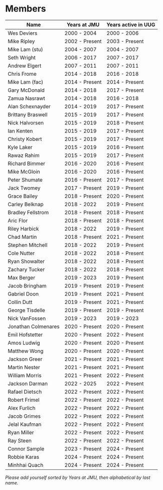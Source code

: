 # Members

| Name              | Years at JMU   | Years active in UUG  |
| ----------------- | -------------- | -------------------- |
| Wes Deviers       | 2000 - 2004    | 2000 - 2006          |
| Mike Ripley       | 2002 - Present | 2003 - Present       |
| Mike Lam (stu)    | 2004 - 2007    | 2004 - 2007          |
| Seth Wright       | 2006 - 2017    | 2007 - 2017          |
| Andrew Elgert     | 2007 - 2011    | 2007 - 2011          |
| Chris Frome       | 2014 - 2018    | 2016 - 2018          |
| Mike Lam (fac)    | 2014 - Present | 2014 - Present       |
| Gary McDonald     | 2014 - 2018    | 2017 - Present       |
| Zamua Nasrawt     | 2014 - 2018    | 2016 - 2018          |
| Alan Schexnayder  | 2014 - 2019    | 2017 - Present       |
| Brittany Braswell | 2015 - 2019    | 2017 - Present       |
| Nick Halvorsen    | 2015 - 2019    | 2018 - Present       |
| Ian Kenten        | 2015 - 2019    | 2017 - Present       |
| Christy Kobert    | 2015 - 2019    | 2017 - Present       |
| Kyle Laker        | 2015 - 2019    | 2016 - Present       |
| Rawaz Rahim       | 2015 - 2019    | 2017 - Present       |
| Richard Bimmer    | 2016 - 2020    | 2016 - Present       |
| Mike McGloin      | 2016 - 2020    | 2016 - Present       |
| Peter Shumate     | 2016 - Present | 2017 - Present       |
| Jack Twomey       | 2017 - Present | 2019 - Present       |
| Grace Bailey      | 2018 - Present | 2020 - Present       |
| Carley Belknap    | 2018 - 2022    | 2019 - Present       |
| Bradley Fellstrom | 2018 - Present | 2018 - Present       |
| Aric Flor         | 2018 - Present | 2018 - Present       |
| Riley Harbick     | 2018 - 2022    | 2019 - Present       |
| Chad Martin       | 2018 - Present | 2021 - Present       |
| Stephen Mitchell  | 2018 - 2022    | 2019 - Present       |
| Cole Nutter       | 2018 - 2022    | 2018 - Present       |
| Ryan Showalter    | 2018 - 2022    | 2018 - Present       |
| Zachary Tucker    | 2018 - 2022    | 2018 - Present       |
| Max Berger        | 2019 - 2023    | 2019 - Present       |
| Jacob Bringham    | 2019 - Present | 2019 - Present       |
| Gabriel Doon      | 2019 - Present | 2021 - Present       |
| Collin Dutt       | 2019 - Present | 2021 - Present       |
| George Tisdelle   | 2019 - Present | 2019 - Present       |
| Nick VanFossen    | 2019 - 2023    | 2019 - 2023          |
| Jonathan Colmenares | 2020 - Present | 2020 - Present     |
| Emil Hofstetter   | 2020 - Present | 2022 - Present       |
| Amos Ludwig       | 2020 - Present | 2020 - Present       |
| Matthew Wong	    | 2020 - Present | 2020 - Present       |
| Jackson Greer     | 2021 - Present | 2021 - Present       |
| Martin Nester     | 2021 - Present | 2021 - Present       |
| William Morris    | 2021 - Present | 2022 - Present       |
| Jackson Darman    | 2022 - 2025    | 2022 - Present       |
| Rafael Dietsch    | 2022 - Present | 2022 - Present       |
| Robert Frimel     | 2022 - Present | 2022 - Present       |
| Alex Furlich	    | 2022 - Present | 2022 - Present       |
| Jacob Grimes      | 2022 - Present | 2022 - Present       |
| Jelal Kaufman     | 2022 - Present | 2022 - Present       |
| Ryan Miller       | 2022 - Present | 2022 - Present       |
| Ray Steen         | 2022 - Present | 2022 - Present       |
| Connor Sample     | 2023 - Present | 2024 - Present       |
| Robbie Karas      | 2024 - Present | 2024 - Present       |
| Minhhai Quach     | 2024 - Present | 2024 - Present       |

*Please add yourself sorted by Years at JMU, then alphabetical by last name.*
